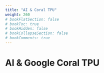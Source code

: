 ```yaml
---
title: "AI & Coral TPU"
weight: 260
# bookFlatSection: false
# bookToc: true
# bookHidden: false
# bookCollapseSection: false
# bookComments: true
---
```


# AI & Google Coral TPU